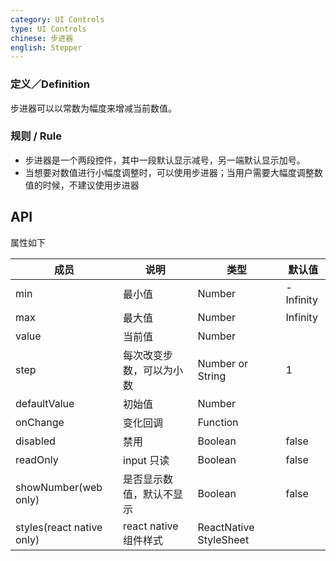```yaml
---
category: UI Controls
type: UI Controls
chinese: 步进器
english: Stepper
---
```


### 定义／Definition
步进器可以以常数为幅度来增减当前数值。

### 规则 / Rule
- 步进器是一个两段控件，其中一段默认显示减号，另一端默认显示加号。
- 当想要对数值进行小幅度调整时，可以使用步进器；当用户需要大幅度调整数值的时候，不建议使用步进器


## API

属性如下

| 成员        | 说明           | 类型               | 默认值       |
|-------------|----------------|--------------------|--------------|
| min     | 最小值   | Number | -Infinity        |
| max     | 最大值       | Number      | Infinity           |
| value     | 当前值       | Number      |            |
| step     | 每次改变步数，可以为小数  | Number or String      |  1      |
| defaultValue     | 初始值       | Number      |            |
| onChange     | 变化回调       | Function      |            |
| disabled     | 禁用       | Boolean      |      false      |
| readOnly     | input 只读       | Boolean      |      false      |
| showNumber(web only)    | 是否显示数值，默认不显示  | Boolean      |      false      |
| styles(react native only)    | react native 组件样式  | ReactNative StyleSheet      |            |
